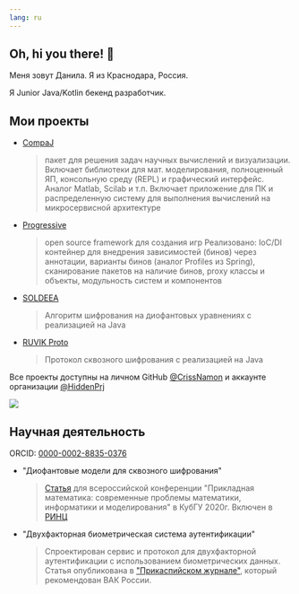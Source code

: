 ```yaml
---
lang: ru
---
```

## Oh, hi you there! 👋

<p>Меня зовут Данила. Я из Краснодара, Россия.</p>
Я Junior Java/Kotlin бекенд разработчик.

## Мои проекты
- [CompaJ](https://github.com/CrissNamon/compaj)
    > пакет для решения задач научных вычислений и визуализации. Включает библиотеки для мат. моделирования, полноценный ЯП, консольную среду (REPL) и графический интерфейс. Аналог Matlab, Scilab и т.п. Включает приложение для ПК и  распределенную систему для выполнения вычислений на микросервисной архитектуре
- [Progressive](https://github.com/CrissNamon/progressive)
    > open source framework для создания игр
    Реализовано: IoC/DI контейнер для внедрения зависимостей (бинов) через аннотации, варианты бинов (аналог Profiles из Spring), сканирование пакетов на наличие бинов, proxy классы и объекты, модульность систем и компонентов
- [SOLDEEA](https://github.com/CrissNamon/soldeea)
    > Алгоритм шифрования на диофантовых уравнениях с реализацией на Java
- [RUVIK Proto](https://github.com/CrissNamon/ruvik-proto-java)
    > Протокол сквозного шифрования с реализацией на Java
    
Все проекты доступны на личном GitHub [@CrissNamon](https://github.com/CrissNamon) и аккаунте организации [@HiddenPrj](https://github.com/HiddenPrj)
    
<img src="https://github-readme-stats.vercel.app/api?username=crissnamon&title_color=0074D9&text_color=E5C07B&icon_color=2ECC40&border_color=30363D&bg_color=161B22&show_icons=true&cache_seconds=1800&locale=en&border_radius=5&hide=,issues,&count_private=true&include_all_commit=true"/>

## Научная деятельность
ORCID: [0000-0002-8835-0376](https://orcid.org/0000-0002-8835-0376)
- "Диофантовые модели для сквозного шифрования"
    > [Статья](https://raw.githubusercontent.com/CrissNamon/crissnamon.github.io/main/ru/science/diophantine_models_for_encryption.pdf) для всероссийской конференции "Прикладная математика: современные проблемы математики, информатики и моделирования" в КубГУ 2020г. Включен в [РИНЦ](https://elibrary.ru/kqhgej)
- "Двухфакторная биометрическая система аутентификации"
    > Спроектирован сервис и протокол для двухфакторной аутентификации с использованием биометрических данных. Статья опубликована в ["Прикаспийском журнале"](https://hi-tech.asu.edu.ru/files/4(56)/66-74.pdf), который рекомендован ВАК России. 